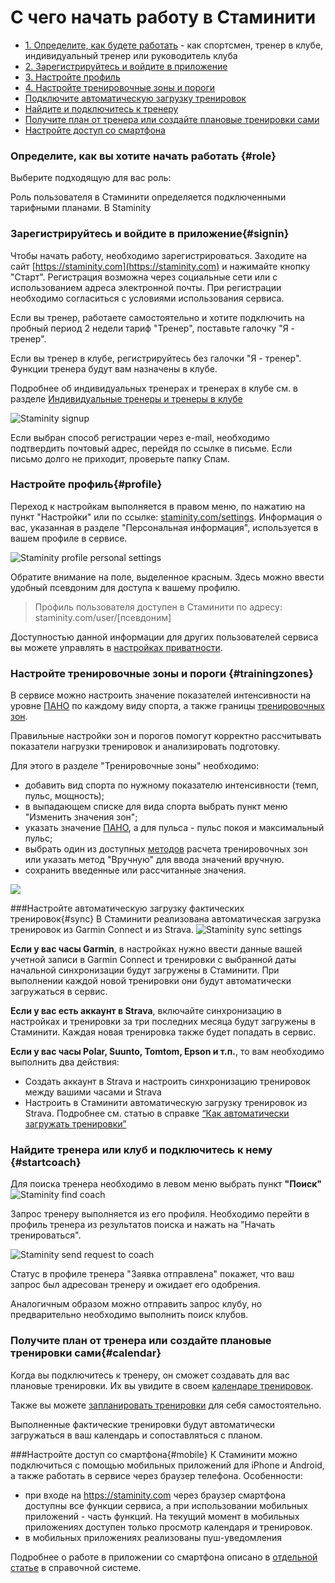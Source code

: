 # С чего начать работу в Стаминити

* [1. Определите, как будете работать](#role) - как спортсмен, тренер в клубе, индивидуальный тренер или руководитель клуба
* [2. Зарегистрируйтесь и войдите в приложение](#signin)
* [3. Настройте профиль](#profile) 
* [4. Настройте тренировочные зоны и пороги](#trainingzones)
* [Подключите автоматическую загрузку тренировок](#sync)
* [Найдите и подключитесь к тренеру](#startcoach)
* [Получите план от тренера или создайте плановые тренировки сами](#calendar)
* [Настройте доступ со смартфона](#mobile)


### Определите, как вы хотите начать работать {#role}

Выберите подходящую для вас роль:


Роль пользователя в Стаминити определяется подключенными тарифными планами. 
В Staminity 


### Зарегистрируйтесь и войдите в приложение{#signin}
Чтобы начать работу, необходимо зарегистрироваться.
Заходите на сайт [https://staminity.com](https://staminity.com) и нажимайте кнопку "Старт".
Регистрация возможна через социальные сети или с использованием адреса электронной почты. При регистрации необходимо согласиться с условиями использования сервиса.

Если вы тренер, работаете самостоятельно и хотите подключить на пробный период 2 недели тариф "Тренер", поставьте галочку "Я - тренер".

Если вы тренер в клубе, регистрируйтесь без галочки "Я - тренер". Функции тренера будут вам назначены в клубе.

Подробнее об индивидуальных тренерах и тренерах в клубе см. в разделе [Индивидуальные тренеры и тренеры в клубе](/coaches/coaches-and-club-coaches.md)



![Staminity signup](http://content.staminity.com/assets/images/settings/Signup.png)

Если выбран способ регистрации через e-mail, необходимо подтвердить почтовый адрес, перейдя по ссылке в письме. Если письмо долго не приходит, проверьте папку Спам.

### Настройте профиль{#profile}
Переход к настройкам выполняется в правом меню, по нажатию на пункт "Настройки" или по ссылке: [staminity.com/settings](http://staminity.com/settings).
Информация о вас, указанная в разделе "Персональная информация", используется в вашем профиле в сервисе.

![Staminity profile personal settings](http://content.staminity.com/assets/images/PersonalSettings.png)

Обратите внимание на поле, выделенное красным. Здесь можно ввести удобный псевдоним для доступа к вашему профилю. 

>Профиль пользователя доступен в Стаминити по адресу: 
staminity.com/user/[псевдоним]

Доступностью данной информации для других пользователей сервиса вы можете управлять в [настройках приватности](/basics/privacy-settings.md).

### Настройте тренировочные зоны и пороги {#trainingzones}
В сервисе можно настроить значение показателей интенсивности на уровне [ПАНО](/basics/lactate-threshold.md) по каждому виду спорта, а также границы [тренировочных зон](/basics/intensity-zones.md).

Правильные настройки зон и порогов помогут корректно рассчитывать показатели нагрузки тренировок и анализировать подготовку.

Для этого в разделе "Тренировочные зоны" необходимо:
- добавить вид спорта по нужному показателю интенсивности (темп, пульс, мощность);
- в выпадающем списке для вида спорта выбрать пункт меню "Изменить значения зон";
- указать значение [ПАНО](/basics/lactate-threshold.md), а для пульса - пульс покоя и максимальный пульс;
- выбрать один из доступных [методов](/basics/intensity-zones.md) расчета тренировочных зон или указать метод "Вручную" для ввода значений вручную.
- сохранить введенные или рассчитанные значения.

![](http://content.staminity.com/assets/images/settings/SetZones.gif)


###Настройте автоматическую загрузку фактических тренировок{#sync}
В Стаминити реализована автоматическая загрузка тренировок из Garmin Connect и из Strava.
![Staminity sync settings](http://content.staminity.com/assets/images/settings/Sync-settings.png)

**Если у вас часы Garmin**, в настройках нужно ввести данные вашей учетной записи в Garmin Connect и тренировки с выбранной даты начальной синхронизации будут загружены в Стаминити. При выполнении каждой новой тренировки они будут автоматически загружаться в сервис. 

**Если у вас есть аккаунт в Strava**, включайте синхронизацию в настройках и тренировки за три последних месяца будут загружены в Стаминити. Каждая новая тренировка также будет попадать в сервис. 

**Если у вас часы Polar, Suunto, Tomtom, Epson и т.п.**, то вам необходимо выполнить два действия:
* Создать аккаунт в Strava и настроить синхронизацию тренировок между вашими часами и Strava
* Настроить в Стаминити автоматическую загрузку тренировок из Strava.
Подробнее см. статью в справке [“Как автоматически загружать тренировки”](/questions/activity-auto-sync.md)


### Найдите тренера или клуб и подключитесь к нему {#startcoach}
Для поиска тренера необходимо в левом меню выбрать пункт **"Поиск"** 
![Staminity find coach](http://content.staminity.com/assets/images/settings/Find-coach.png)

Запрос тренеру выполняется из его профиля.
Необходимо перейти в профиль тренера из результатов поиска и нажать на "Начать тренироваться".

![Staminity send request to coach](http://content.staminity.com/assets/images/StartCoaching_4.gif)

Статус в профиле тренера "Заявка отправлена" покажет, что ваш запрос был адресован тренеру и ожидает его одобрения.

Аналогичным образом можно отправить запрос клубу, но предварительно необходимо выполнить поиск клубов. 


### Получите план от тренера или создайте плановые тренировки сами{#calendar}
Когда вы подключитесь к тренеру, он сможет создавать для вас плановые тренировки. Их вы увидите в своем [календаре тренировок](/basics/calendar.md).

Также вы можете [запланировать тренировки](/basics/create-plan-activity.md) для себя самостоятельно. 

Выполненные фактические тренировки будут автоматически загружаться в ваш календарь и сопоставляться с планом. 

###Настройте доступ со смартфона{#mobile}
К Стаминити можно подключиться с помощью мобильных приложений для iPhone и Android, а также работать в сервисе через браузер телефона. 
Особенности:
* при входе на https://staminity.com через браузер смартфона доступны все функции сервиса, а при использовании мобильных приложений - часть функций. На текущий момент в мобильных приложениях доступен только просмотр календаря и тренировок.
* в мобильных приложениях реализованы пуш-уведомления

Подробнее о работе в приложении со смартфона описано в [отдельной статье](/basics/staminity-for-mobile.md) в справочной системе. 